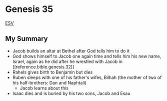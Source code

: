 # Genesis 35

[ESV](https://www.biblegateway.com/passage/?search=genesis+35&version=ESV)

## My Summary
- Jacob builds an altar at Bethel after God tells him to do it
- God shows himself to Jacob one again time and tells him his new name, Israel, again as he did after he wrestled with
  Jacob in [[reference.bible.genesis.32]]
- Rahels gives birth to Benjamin but dies
- Ruben sleeps with one of his father's wifes, Bilhah (the mother of two of his half-brothers: Dan and Naphtali)
  - Jacob learns about this
- Isaac dies and is buried by his two sons, Jacob and Esau
